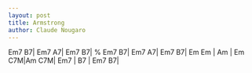 ```yaml
---
layout: post
title: Armstrong
author: Claude Nougaro
---
```


<canvas class="chords">Em7 B7| Em7 A7| Em7 B7| %
Em7 B7| Em7 A7| Em7 B7| Em
Em | Am | Em C7M|Am
C7M| Em7 | B7 | Em7 B7|</canvas>





